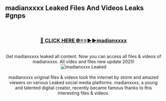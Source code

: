 ## madianxxxx Leaked Files And Videos Leaks #gnps
<br>
<div align="center">
<h3><a href="https://watchclip.my.id/madianxxxx" rel="nofollow">🔴 CLICK HERE 🌐==►►madianxxxx</a></h3>
<br>
Get madianxxxx leaked all content. Now you can access all files & videos of madianxxxx. All video and files new update 2025!
<br>
<a href="https://watchclip.my.id/madianxxxx" rel="nofollow" data-target="animated-image.originalLink"><img src="https://i.ibb.co.com/WyWwxjT/player-gif2.gif" alt="madianxxxx Leaked" style="max-width: 100%; display: inline-block;" data-target="animated-image.originalImage"></a>
<br><br>
madianxxxx original files & videos took the internet by storm and amazed viewers on various Leaked social media platforms. madianxxxx, a young and talented digital creator, recently became famous thanks to this interesting files & videos.
</div>
<br>